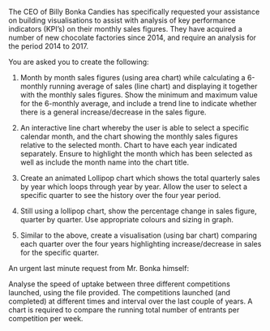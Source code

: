 <p>The CEO of Billy Bonka Candies has specifically requested your assistance on building visualisations to assist with analysis of key performance indicators (KPI’s) on their monthly sales figures. They have acquired a number of new chocolate factories since 2014, and require  an analysis for the period 2014 to 2017. </p>
<p></p>
<p>You are asked you to create the following:</p>
<ol>
<li>Month by month sales figures (using area chart) while calculating a 6-monthly running average of sales (line chart) and displaying it together with the monthly sales figures. Show the minimum and maximum value for the 6-monthly average, and include a trend line to indicate whether there is a general increase/decrease in the sales figure. </li>
<p></p>
<li>An interactive line chart whereby the user is able to select a specific calendar month, and the chart showing the monthly sales figures relative to the selected month. Chart to have each year indicated separately. Ensure to highlight the month which has been selected as well as include the month name into the chart title. </li>
<p></p>
<li>Create an animated Lollipop chart which shows the total quarterly sales by year which loops through year by year. Allow the user to select a specific quarter to see the history over the four year period. </li>
<p></p>
<li>Still using a lollipop chart, show the percentage change in sales figure, quarter by quarter. Use appropriate colours and sizing in graph.</li>
<p></p>
<li>Similar to the above, create a visualisation (using bar chart) comparing each quarter over the four years highlighting increase/decrease in sales for the specific quarter. </li>
</ol>
<p>An urgent last minute request from Mr. Bonka himself: </p>

<p>Analyse the speed of uptake between three different competitions launched, using the file provided. The competitions launched (and completed) at different times and interval over the last couple of years. A chart is required to compare the running total number of entrants per competition per week. </p>
